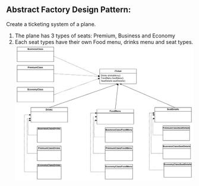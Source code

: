 Abstract Factory Design Pattern:
----------------------
Create a ticketing system of a plane.
1. The plane has 3 types of seats: Premium, Business and Economy
2. Each seat types have their own Food menu, drinks menu and seat types.
![img_1.png](img_1.png)
